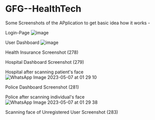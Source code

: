 # GFG--HealthTech
Some Screenshots of the APplication to get basic idea how it works -

Login-Page
![image](https://user-images.githubusercontent.com/92735311/236643763-a55b2d38-94aa-4de2-b1eb-2370fede327e.png)

User Dashboard
![image](https://user-images.githubusercontent.com/92735311/236644015-90b6bfa4-a902-4139-9cb1-05a5c348e069.png)


Health Insurance
Screenshot (278)

Hospital Dashboard
Screenshot (279)

Hospital after scanning patient's face
![WhatsApp Image 2023-05-07 at 01 29 10](https://user-images.githubusercontent.com/92735311/236644275-5cd6a3c6-d9fa-4cdc-8453-e39813f5a0a3.jpg)


Police Dashboard
Screenshot (281)

Police after scanning individual's face
![WhatsApp Image 2023-05-07 at 01 29 38](https://user-images.githubusercontent.com/92735311/236644290-49b4f318-3224-494a-8b6a-f689c6761783.jpg)


Scanning face of Unregistered User
Screenshot (283)
